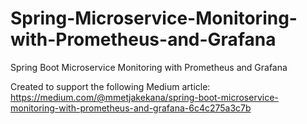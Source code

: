 # Spring-Microservice-Monitoring-with-Prometheus-and-Grafana
Spring Boot Microservice Monitoring with Prometheus and Grafana

Created to support the following Medium article: https://medium.com/@mmetjakekana/spring-boot-microservice-monitoring-with-prometheus-and-grafana-6c4c275a3c7b
